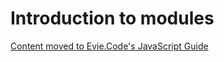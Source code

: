 # Introduction to modules

[Content moved to Evie.Code's JavaScript Guide](https://evie.gitbook.io/js/modules)

